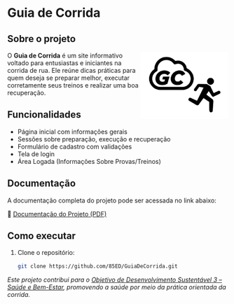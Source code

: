 # Guia de Corrida

## Sobre o projeto

<p>
  <img src="https://github.com/85ED/GuiaDeCorrida/blob/main/public/img/logo_black.png" alt="Logo do Guia de Corrida" width="200" align="right"/>
</p>

O **Guia de Corrida** é um site informativo voltado para entusiastas e iniciantes na corrida de rua. Ele reúne dicas práticas para quem deseja se preparar melhor, executar corretamente seus treinos e realizar uma boa recuperação.

## Funcionalidades

- Página inicial com informações gerais
- Sessões sobre preparação, execução e recuperação
- Formulário de cadastro com validações
- Tela de login
- Área Logada (Informações Sobre Provas/Treinos)

## Documentação

A documentação completa do projeto pode ser acessada no link abaixo:

📘 [Documentação do Projeto (PDF)](https://github.com/85ED/GuiaDeCorrida/blob/main/Documenta%C3%A7%C3%A3o/Documenta%C3%A7%C3%A3o_ProjetoPI_GC.pdf)

## Como executar

1. Clone o repositório:
   ```bash
   git clone https://github.com/85ED/GuiaDeCorrida.git

<em>Este projeto contribui para o <a href="https://brasil.un.org/pt-br/sdgs/3" target="_blank">Objetivo de Desenvolvimento Sustentável 3 – Saúde e Bem-Estar</a>, promovendo a saúde por meio da prática orientada da corrida.</em>

